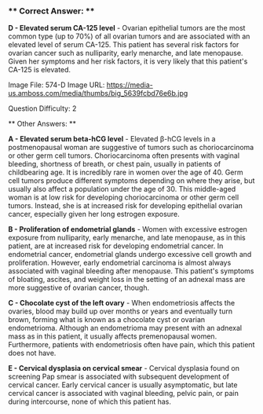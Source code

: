 ### ** Correct Answer: **

**D - Elevated serum CA-125 level** - Ovarian epithelial tumors are the most common type (up to 70%) of all ovarian tumors and are associated with an elevated level of serum CA-125. This patient has several risk factors for ovarian cancer such as nulliparity, early menarche, and late menopause. Given her symptoms and her risk factors, it is very likely that this patient's CA-125 is elevated.

Image File: 574-D
Image URL: https://media-us.amboss.com/media/thumbs/big_5639fcbd76e6b.jpg

Question Difficulty: 2

** Other Answers: **

**A - Elevated serum beta-hCG level** - Elevated β-hCG levels in a postmenopausal woman are suggestive of tumors such as choriocarcinoma or other germ cell tumors. Choriocarcinoma often presents with vaginal bleeding, shortness of breath, or chest pain, usually in patients of childbearing age. It is incredibly rare in women over the age of 40. Germ cell tumors produce different symptoms depending on where they arise, but usually also affect a population under the age of 30. This middle-aged woman is at low risk for developing choriocarcinoma or other germ cell tumors. Instead, she is at increased risk for developing epithelial ovarian cancer, especially given her long estrogen exposure.

**B - Proliferation of endometrial glands** - Women with excessive estrogen exposure from nulliparity, early menarche, and late menopause, as in this patient, are at increased risk for developing endometrial cancer. In endometrial cancer, endometrial glands undergo excessive cell growth and proliferation. However, early endometrial carcinoma is almost always associated with vaginal bleeding after menopause. This patient's symptoms of bloating, ascites, and weight loss in the setting of an adnexal mass are more suggestive of ovarian cancer, though.

**C - Chocolate cyst of the left ovary** - When endometriosis affects the ovaries, blood may build up over months or years and eventually turn brown, forming what is known as a chocolate cyst or ovarian endometrioma. Although an endometrioma may present with an adnexal mass as in this patient, it usually affects premenopausal women. Furthermore, patients with endometriosis often have pain, which this patient does not have.

**E - Cervical dysplasia on cervical smear** - Cervical dysplasia found on screening Pap smear is associated with subsequent development of cervical cancer. Early cervical cancer is usually asymptomatic, but late cervical cancer is associated with vaginal bleeding, pelvic pain, or pain during intercourse, none of which this patient has.

